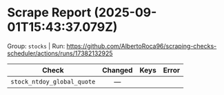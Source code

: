 # Scrape Report (2025-09-01T15:43:37.079Z)

Group: `stocks`  |  Run: https://github.com/AlbertoRoca96/scraping-checks-scheduler/actions/runs/17382132925

| Check | Changed | Keys | Error |
|---|:---:|:--|:--|
| `stock_ntdoy_global_quote` | — |  |  |
